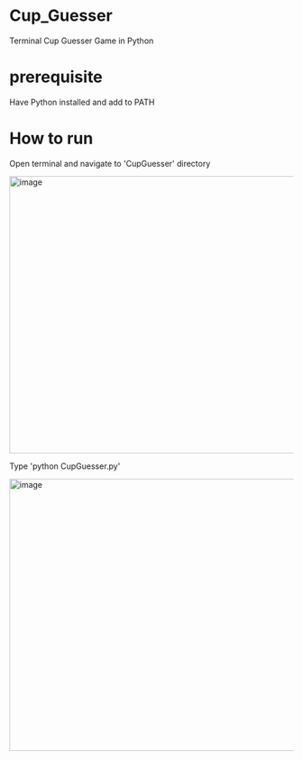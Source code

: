 # Cup_Guesser
Terminal Cup Guesser Game in Python

# prerequisite
Have Python installed and add to PATH

# How to run
Open terminal and navigate to 'CupGuesser' directory

<img width="803" height="492" alt="image" src="https://github.com/user-attachments/assets/663409dd-323c-41a2-8897-546010dd2105" />

Type 'python CupGuesser.py'

<img width="802" height="483" alt="image" src="https://github.com/user-attachments/assets/0c3a725b-19d0-44ab-8175-7d42d96a6bf7" />


